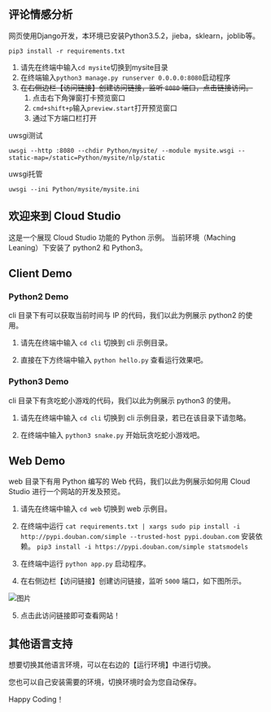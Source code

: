 ## 评论情感分析
网页使用Django开发，本环境已安装Python3.5.2，jieba，sklearn，joblib等。

`pip3 install -r requirements.txt`

1. 请先在终端中输入`cd mysite`切换到mysite目录
2. 在终端输入`python3 manage.py runserver 0.0.0.0:8080`启动程序
3. ~~在右侧边栏【访问链接】创建访问链接，监听 `8080` 端口，点击链接访问。~~
    1. 点击右下角弹窗打卡预览窗口
    2. `cmd+shift+p`输入`preview.start`打开预览窗口
    3. 通过下方端口栏打开

uwsgi测试
```
uwsgi --http :8080 --chdir Python/mysite/ --module mysite.wsgi --static-map=/static=Python/mysite/nlp/static
```
uwsgi托管
```
uwsgi --ini Python/mysite/mysite.ini
```

## 
## 
## 
##
##
##
##
## 
## 
## 
## 
## 欢迎来到 Cloud Studio

这是一个展现 Cloud Studio 功能的 Python 示例。
当前环境（Maching Leaning）下安装了 python2 和 Python3。

##  Client Demo

### Python2 Demo
cli 目录下有可以获取当前时间与 IP 的代码，我们以此为例展示 python2 的使用。

1. 请先在终端中输入 `cd cli` 切换到 cli 示例目录。

2. 直接在下方终端中输入 `python hello.py` 查看运行效果吧。

### Python3 Demo

cli 目录下有贪吃蛇小游戏的代码，我们以此为例展示 python3 的使用。

1. 请先在终端中输入 `cd cli` 切换到 cli 示例目录，若已在该目录下请忽略。

2. 在终端中输入 `python3 snake.py` 开始玩贪吃蛇小游戏吧。

##  Web Demo

web 目录下有用 Python 编写的 Web 代码，我们以此为例展示如何用 Cloud Studio 进行一个网站的开发及预览。

1. 请先在终端中输入 `cd web` 切换到 web 示例目。

2. 在终端中运行 `cat requirements.txt | xargs sudo pip install -i http://pypi.douban.com/simple --trusted-host pypi.douban.com` 安装依赖。
    `pip3 install -i https://pypi.douban.com/simple statsmodels`

3. 在终端中运行 `python app.py` 启动程序。

4. 在右侧边栏【访问链接】创建访问链接，监听 `5000` 端口，如下图所示。

![图片](https://dn-coding-net-production-pp.codehub.cn/8872855a-e08c-4ba1-81fc-31e7a2f04bee.png)


5. 点击此访问链接即可查看网站！

## 其他语言支持

想要切换其他语言环境，可以在右边的【运行环境】中进行切换。

您也可以自己安装需要的环境，切换环境时会为您自动保存。


Happy Coding！

